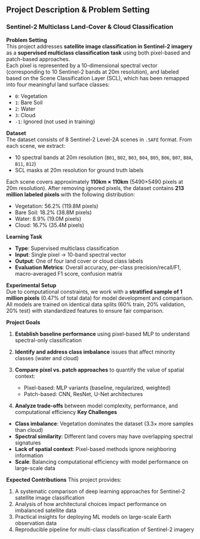 ## Project Description & Problem Setting

### Sentinel‑2 Multiclass Land‑Cover & Cloud Classification

**Problem Setting**  
This project addresses **satellite image classification in Sentinel-2 imagery** as a **supervised multiclass classification task** using both pixel-based and patch-based approaches.  
Each pixel is represented by a 10-dimensional spectral vector (corresponding to 10 Sentinel-2 bands at 20m resolution), and labeled based on the Scene Classification Layer (SCL), which has been remapped into four meaningful land surface classes:
- `0`: Vegetation  
- `1`: Bare Soil  
- `2`: Water  
- `3`: Cloud  
- `-1`: Ignored (not used in training)

**Dataset**  
The dataset consists of 8 Sentinel-2 Level-2A scenes in `.SAFE` format. From each scene, we extract:
- 10 spectral bands at 20m resolution (`B01`, `B02`, `B03`, `B04`, `B05`, `B06`, `B07`, `B8A`, `B11`, `B12`)
- SCL masks at 20m resolution for ground truth labels

Each scene covers approximately **110km × 110km** (5490×5490 pixels at 20m resolution). After removing ignored pixels, the dataset contains **213 million labeled pixels** with the following distribution:
- Vegetation: 56.2% (119.8M pixels)
- Bare Soil: 18.2% (38.8M pixels)  
- Water: 8.9% (19.0M pixels)
- Cloud: 16.7% (35.4M pixels)

**Learning Task**  
- **Type**: Supervised multiclass classification  
- **Input**: Single pixel → 10-band spectral vector  
- **Output**: One of four land cover or cloud class labels  
- **Evaluation Metrics**: Overall accuracy, per-class precision/recall/F1, macro-averaged F1 score, confusion matrix

**Experimental Setup**  
Due to computational constraints, we work with a **stratified sample of 1 million pixels** (0.47% of total data) for model development and comparison. All models are trained on identical data splits (60% train, 20% validation, 20% test) with standardized features to ensure fair comparison.

**Project Goals**  
1. **Establish baseline performance** using pixel-based MLP to understand spectral-only classification
2. **Identify and address class imbalance** issues that affect minority classes (water and cloud)
3. **Compare pixel vs. patch approaches** to quantify the value of spatial context:
   - Pixel-based: MLP variants (baseline, regularized, weighted)
   - Patch-based: CNN, ResNet, U-Net architectures
     
4. **Analyze trade-offs** between model complexity, performance, and computational efficiency
**Key Challenges**
- **Class imbalance**: Vegetation dominates the dataset (3.3× more samples than cloud)
- **Spectral similarity**: Different land covers may have overlapping spectral signatures
- **Lack of spatial context**: Pixel-based methods ignore neighboring information
- **Scale**: Balancing computational efficiency with model performance on large-scale data

**Expected Contributions**
This project provides:
1. A systematic comparison of deep learning approaches for Sentinel-2 satellite image classification
2. Analysis of how architectural choices impact performance on imbalanced satellite data
3. Practical insights for deploying ML models on large-scale Earth observation data
4. Reproducible pipeline for multi-class classification of Sentinel-2 imagery
